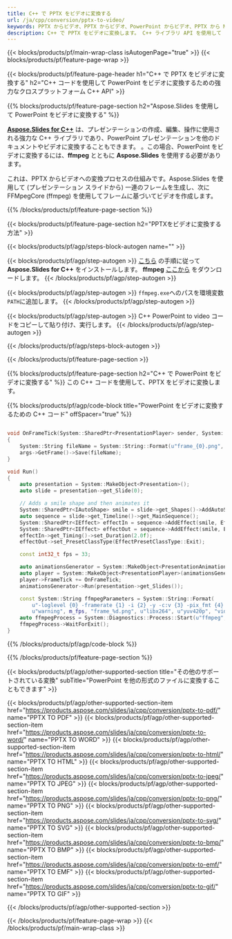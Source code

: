 ```yaml
---
title: C++ で PPTX をビデオに変換する
url: /ja/cpp/conversion/pptx-to-video/
keywords: PPTX からビデオ、PPTX からビデオ、PowerPoint からビデオ、PPTX から MP4、C++ API、C++ ライブラリへの変換
description: C++ で PPTX をビデオに変換します。 C++ ライブラリ API を使用して PowerPoint をビデオに変換する
---
```


{{< blocks/products/pf/main-wrap-class isAutogenPage="true" >}}
{{< blocks/products/pf/feature-page-wrap >}}

{{< blocks/products/pf/feature-page-header h1="C++ で PPTX をビデオに変換する" h2="C++ コードを使用して PowerPoint をビデオに変換するための強力なクロスプラットフォーム C++ API" >}}

{{% blocks/products/pf/feature-page-section h2="Aspose.Slides を使用して PowerPoint をビデオに変換する" %}}

[**Aspose.Slides for C++**](https://products.aspose.com/slides/ja/cpp/) は、プレゼンテーションの作成、編集、操作に使用される強力な C++ ライブラリであり、PowerPoint プレゼンテーションを他のドキュメントやビデオに変換することもできます。 。この場合、PowerPoint をビデオに変換するには、**ffmpeg** とともに **Aspose.Slides** を使用する必要があります。

これは、PPTX からビデオへの変換プロセスの仕組みです。Aspose.Slides を使用して (プレゼンテーション スライドから) 一連のフレームを生成し、次に FFMpegCore (ffmpeg) を使用してフレームに基づいてビデオを作成します。

{{% /blocks/products/pf/feature-page-section %}}

{{< blocks/products/pf/feature-page-section  h2="PPTXをビデオに変換する方法" >}}

{{< blocks/products/pf/agp/steps-block-autogen name="" >}}

{{< blocks/products/pf/agp/step-autogen >}}
[こちら](https://docs.aspose.com/slides/cpp/installation/) の手順に従って **Aspose.Slides for C++** をインストールします。 **ffmpeg** [ここから](https://ffmpeg.org/download.html) をダウンロードします。
{{< /blocks/products/pf/agp/step-autogen >}}

{{< blocks/products/pf/agp/step-autogen >}}
`ffmpeg.exe`へのパスを環境変数`PATH`に追加します。
{{< /blocks/products/pf/agp/step-autogen >}}

{{< blocks/products/pf/agp/step-autogen >}}
C++ PowerPoint to video コードをコピーして貼り付け、実行します。
{{< /blocks/products/pf/agp/step-autogen >}}

{{< /blocks/products/pf/agp/steps-block-autogen >}}

{{< /blocks/products/pf/feature-page-section >}}

{{% blocks/products/pf/feature-page-section  h2="C++ で PowerPoint をビデオに変換する" %}}
この C++ コードを使用して、PPTX をビデオに変換します。

{{% blocks/products/pf/agp/code-block title="PowerPoint をビデオに変換するための C++ コード" offSpacer="true" %}}
```c++

void OnFrameTick(System::SharedPtr<PresentationPlayer> sender, System::SharedPtr<FrameTickEventArgs> args)
{
    System::String fileName = System::String::Format(u"frame_{0}.png", sender->get_FrameIndex());
    args->GetFrame()->Save(fileName);
}

void Run()
{
    auto presentation = System::MakeObject<Presentation>();
    auto slide = presentation->get_Slide(0);

    // Adds a smile shape and then animates it
    System::SharedPtr<IAutoShape> smile = slide->get_Shapes()->AddAutoShape(ShapeType::SmileyFace, 110.0f, 20.0f, 500.0f, 500.0f);
    auto sequence = slide->get_Timeline()->get_MainSequence();
    System::SharedPtr<IEffect> effectIn = sequence->AddEffect(smile, EffectType::Fly, EffectSubtype::TopLeft, EffectTriggerType::AfterPrevious);
    System::SharedPtr<IEffect> effectOut = sequence->AddEffect(smile, EffectType::Fly, EffectSubtype::BottomRight, EffectTriggerType::AfterPrevious);
    effectIn->get_Timing()->set_Duration(2.0f);
    effectOut->set_PresetClassType(EffectPresetClassType::Exit);

    const int32_t fps = 33;

    auto animationsGenerator = System::MakeObject<PresentationAnimationsGenerator>(presentation);
    auto player = System::MakeObject<PresentationPlayer>(animationsGenerator, fps);
    player->FrameTick += OnFrameTick;
    animationsGenerator->Run(presentation->get_Slides());

    const System::String ffmpegParameters = System::String::Format(
        u"-loglevel {0} -framerate {1} -i {2} -y -c:v {3} -pix_fmt {4} {5}",
        u"warning", m_fps, "frame_%d.png", u"libx264", u"yuv420p", "video.mp4");
    auto ffmpegProcess = System::Diagnostics::Process::Start(u"ffmpeg", ffmpegParameters);
    ffmpegProcess->WaitForExit();
}
```
{{% /blocks/products/pf/agp/code-block %}}

{{% /blocks/products/pf/feature-page-section %}}

{{< blocks/products/pf/agp/other-supported-section title="その他のサポートされている変換" subTitle="PowerPoint を他の形式のファイルに変換することもできます" >}}

{{< blocks/products/pf/agp/other-supported-section-item href="https://products.aspose.com/slides/ja/cpp/conversion/pptx-to-pdf/" name="PPTX TO PDF" >}}
{{< blocks/products/pf/agp/other-supported-section-item href="https://products.aspose.com/slides/ja/cpp/conversion/pptx-to-word/" name="PPTX TO WORD" >}}
{{< blocks/products/pf/agp/other-supported-section-item href="https://products.aspose.com/slides/ja/cpp/conversion/pptx-to-html/" name="PPTX TO HTML" >}}
{{< blocks/products/pf/agp/other-supported-section-item href="https://products.aspose.com/slides/ja/cpp/conversion/pptx-to-jpeg/" name="PPTX TO JPEG" >}}
{{< blocks/products/pf/agp/other-supported-section-item href="https://products.aspose.com/slides/ja/cpp/conversion/pptx-to-png/" name="PPTX TO PNG" >}}
{{< blocks/products/pf/agp/other-supported-section-item href="https://products.aspose.com/slides/ja/cpp/conversion/pptx-to-svg/" name="PPTX TO SVG" >}}
{{< blocks/products/pf/agp/other-supported-section-item href="https://products.aspose.com/slides/ja/cpp/conversion/pptx-to-bmp/" name="PPTX TO BMP" >}}
{{< blocks/products/pf/agp/other-supported-section-item href="https://products.aspose.com/slides/ja/cpp/conversion/pptx-to-emf/" name="PPTX TO EMF" >}}
{{< blocks/products/pf/agp/other-supported-section-item href="https://products.aspose.com/slides/ja/cpp/conversion/pptx-to-gif/" name="PPTX TO GIF" >}}

{{< /blocks/products/pf/agp/other-supported-section >}}

{{< /blocks/products/pf/feature-page-wrap >}}
{{< /blocks/products/pf/main-wrap-class >}}